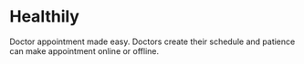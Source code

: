 # Healthily
Doctor appointment made easy. Doctors create their schedule and patience can make appointment online or offline.

